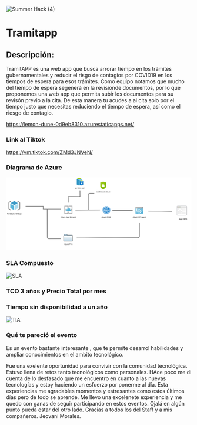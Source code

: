 ![Summer Hack (4)](https://user-images.githubusercontent.com/9124597/127756851-c8627116-f177-4198-966d-9003016d2060.png)

# Tramitapp

## Descripción:

TramitAPP es una web app que busca arrorar tiempo en los trámites gubernamentales y reducir el risgo de contagios por COVID19 en los tiempos de espera para esos trámites. Como equipo notamos que mucho del tiempo de espera segenerá en la revisiónde documentos, por lo que proponemos una web app que permita subir los documentos para su revisón previo a la cita. De esta manera tu acudes a al cita solo por el tiempo justo que necesitas reduciendo el tiempo de espera, así como el riesgo de contagio.

https://lemon-dune-0d9eb8310.azurestaticapps.net/

### Link al Tiktok
https://vm.tiktok.com/ZMd3JNVeN/

### Diagrama de Azure
![alt text](https://github.com/jeovani-microsoft/Tramitapp/blob/main/diagrama.png)
### SLA Compuesto

![SLA](https://user-images.githubusercontent.com/86895225/127779895-56f78167-c2bf-4311-aee1-3e978c6cf11b.png)

### TCO 3 años y Precio Total por mes

### Tiempo sin disponibilidad a un año

![TIA](https://user-images.githubusercontent.com/86895225/127779894-7b00c52a-9ea2-44cd-9a93-8d7a9a290769.png)


### Qué te pareció el evento

Es un evento bastante interesante , que te permite desarrol habilidades y ampliar conocimientos en el ambito tecnológico.

Fue una exelente oportunidad para convivir con la comunidad técnológica. Estuvo llena de retos tanto tecnológicos como personales. HAce poco me di cuenta de lo desfasado que me encuentro en cuanto a las nuevas tecnologías y estoy haciendo un esfuerzo por ponerme al día. Esta experiencias me agradables momentos y estresantes como estos últimos días pero de todo se aprende. Me llevo una excelenete experiencia y me quedo con ganas de seguir participando en estos eventos. Ojalá en algún punto pueda estar del otro lado. Gracias a todos los del Staff y a mis compañeros. Jeovani Morales.
